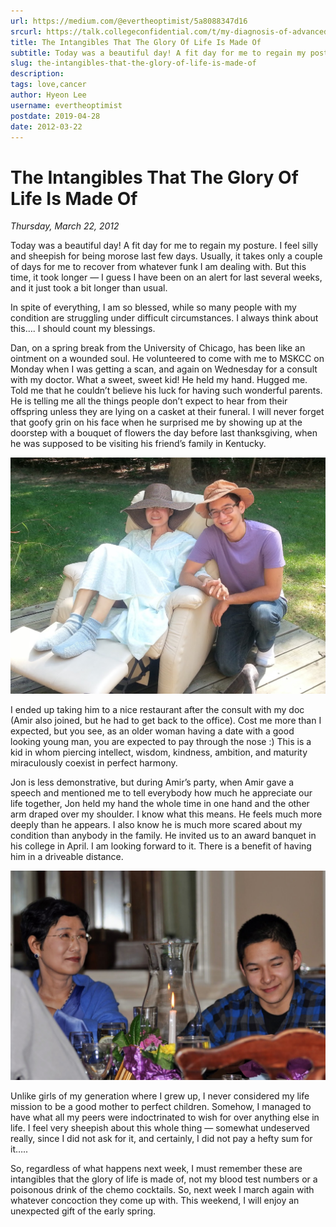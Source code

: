 ```yaml
---
url: https://medium.com/@evertheoptimist/5a8088347d16
srcurl: https://talk.collegeconfidential.com/t/my-diagnosis-of-advanced-cancer-how-to-help-my-kids/1013554/1357
title: The Intangibles That The Glory Of Life Is Made Of
subtitle: Today was a beautiful day! A fit day for me to regain my posture. I feel silly and sheepish for being morose last few days. Usually, it…
slug: the-intangibles-that-the-glory-of-life-is-made-of
description: 
tags: love,cancer
author: Hyeon Lee
username: evertheoptimist
postdate: 2019-04-28
date: 2012-03-22
---
```


# The Intangibles That The Glory Of Life Is Made Of

*Thursday, March 22, 2012*

Today was a beautiful day! A fit day for me to regain my posture. I feel silly and sheepish for being morose last few days. Usually, it takes only a couple of days for me to recover from whatever funk I am dealing with. But this time, it took longer — I guess I have been on an alert for last several weeks, and it just took a bit longer than usual.

In spite of everything, I am so blessed, while so many people with my condition are struggling under difficult circumstances. I always think about this…. I should count my blessings.

Dan, on a spring break from the University of Chicago, has been like an ointment on a wounded soul. He volunteered to come with me to MSKCC on Monday when I was getting a scan, and again on Wednesday for a consult with my doctor. What a sweet, sweet kid! He held my hand. Hugged me. Told me that he couldn’t believe his luck for having such wonderful parents. He is telling me all the things people don’t expect to hear from their offspring unless they are lying on a casket at their funeral. I will never forget that goofy grin on his face when he surprised me by showing up at the doorstep with a bouquet of flowers the day before last thanksgiving, when he was supposed to be visiting his friend’s family in Kentucky.

![Spring break in NJ](./assets/1*7bfjp_lR-KT_Ynyr9F446w.png)

I ended up taking him to a nice restaurant after the consult with my doc (Amir also joined, but he had to get back to the office). Cost me more than I expected, but you see, as an older woman having a date with a good looking young man, you are expected to pay through the nose :) This is a kid in whom piercing intellect, wisdom, kindness, ambition, and maturity miraculously coexist in perfect harmony.

Jon is less demonstrative, but during Amir’s party, when Amir gave a speech and mentioned me to tell everybody how much he appreciate our life together, Jon held my hand the whole time in one hand and the other arm draped over my shoulder. I know what this means. He feels much more deeply than he appears. I also know he is much more scared about my condition than anybody in the family. He invited us to an award banquet in his college in April. I am looking forward to it. There is a benefit of having him in a driveable distance.

![](./assets/1*5Ddwcs7oI0A2ZkDhAsyNCA.png)

Unlike girls of my generation where I grew up, I never considered my life mission to be a good mother to perfect children. Somehow, I managed to have what all my peers were indoctrinated to wish for over anything else in life. I feel very sheepish about this whole thing — somewhat undeserved really, since I did not ask for it, and certainly, I did not pay a hefty sum for it…..

So, regardless of what happens next week, I must remember these are intangibles that the glory of life is made of, not my blood test numbers or a poisonous drink of the chemo cocktails. So, next week I march again with whatever concoction they come up with. This weekend, I will enjoy an unexpected gift of the early spring.

